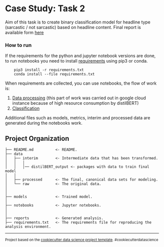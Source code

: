 Case Study: Task 2
==============================

Aim of this task is to create binary classification model for headline type (sarcastic / not sarcastic) based on headline content.
Final report is available form [here](reports/Final_report.md)
### How to run
If the requirements for the python and jupyter notebook versions are done, to run 
notebooks you need to install [requirements](requirements.txt) using pip3 or conda.

        pip3 install -r requirements.txt
        conda install --file requirements.txt

When requirements are collected, you can use notebooks, the flow of work is:
1) [Data processing](notebooks/Data_processing.ipynb) (this part of work was carried out in google cloud instance
                                                        because of high resource consumption by distilBERT)       
2) [Classification](notebooks/Classification.ipynb)

Additional files such as models, metrics, interim and processed data are generated during the notebooks work.

Project Organization
------------



    ├── README.md          <- README.
    ├── data
    │   ├── interim        <- Intermediate data that has been transformed.
    │   │   │
    │   │   │── distilBERT_output <- packages with data to train final model
    │   │
    │   ├── processed      <- The final, canonical data sets for modeling.
    │   └── raw            <- The original data.
    │
    │
    ├── models             <- Trained model.
    │
    ├── notebooks          <- Jupyter notebooks.
    │
    │
    ├── reports            <- Generated analysis.
    ├── requirements.txt   <- The requirements file for reproducing the analysis environment.



--------

<p><small>Project based on the <a target="_blank" href="https://drivendata.github.io/cookiecutter-data-science/">cookiecutter data science project template</a>. #cookiecutterdatascience</small></p>
